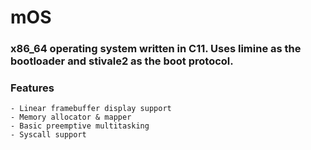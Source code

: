 # mOS
### x86_64 operating system written in C11. Uses limine as the bootloader and stivale2 as the boot protocol.
### Features
    - Linear framebuffer display support
    - Memory allocator & mapper
    - Basic preemptive multitasking
    - Syscall support